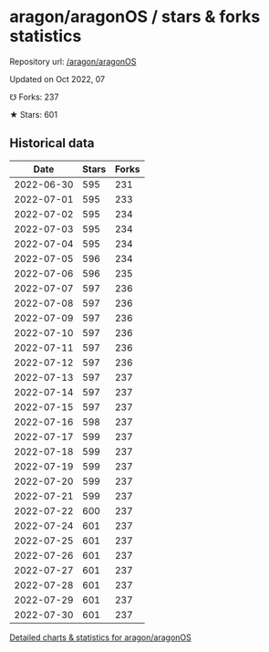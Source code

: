 # aragon/aragonOS / stars & forks statistics

Repository url: [/aragon/aragonOS](https://github.com/aragon/aragonOS)

Updated on Oct 2022, 07

☋ Forks: 237

★ Stars: 601

## Historical data
| Date | Stars | Forks |
|------|-------|-------|
| 2022-06-30 | 595 | 231 | 
| 2022-07-01 | 595 | 233 | 
| 2022-07-02 | 595 | 234 | 
| 2022-07-03 | 595 | 234 | 
| 2022-07-04 | 595 | 234 | 
| 2022-07-05 | 596 | 234 | 
| 2022-07-06 | 596 | 235 | 
| 2022-07-07 | 597 | 236 | 
| 2022-07-08 | 597 | 236 | 
| 2022-07-09 | 597 | 236 | 
| 2022-07-10 | 597 | 236 | 
| 2022-07-11 | 597 | 236 | 
| 2022-07-12 | 597 | 236 | 
| 2022-07-13 | 597 | 237 | 
| 2022-07-14 | 597 | 237 | 
| 2022-07-15 | 597 | 237 | 
| 2022-07-16 | 598 | 237 | 
| 2022-07-17 | 599 | 237 | 
| 2022-07-18 | 599 | 237 | 
| 2022-07-19 | 599 | 237 | 
| 2022-07-20 | 599 | 237 | 
| 2022-07-21 | 599 | 237 | 
| 2022-07-22 | 600 | 237 | 
| 2022-07-24 | 601 | 237 | 
| 2022-07-25 | 601 | 237 | 
| 2022-07-26 | 601 | 237 | 
| 2022-07-27 | 601 | 237 | 
| 2022-07-28 | 601 | 237 | 
| 2022-07-29 | 601 | 237 | 
| 2022-07-30 | 601 | 237 | 


[Detailed charts & statistics for aragon/aragonOS](https://reviewgithub.com/rep/aragon/aragonOS)
